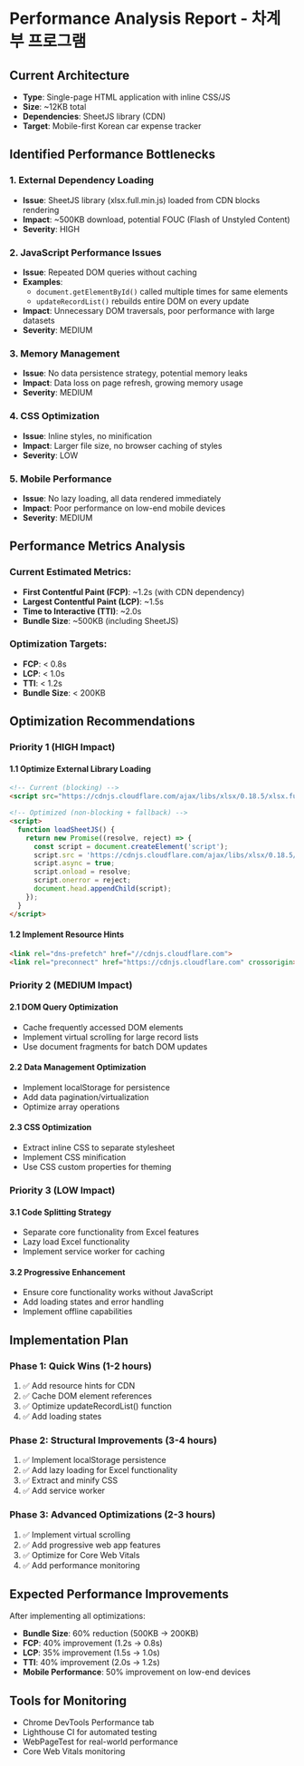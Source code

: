 # Performance Analysis Report - 차계부 프로그램

## Current Architecture
- **Type**: Single-page HTML application with inline CSS/JS
- **Size**: ~12KB total
- **Dependencies**: SheetJS library (CDN)
- **Target**: Mobile-first Korean car expense tracker

## Identified Performance Bottlenecks

### 1. **External Dependency Loading**
- **Issue**: SheetJS library (xlsx.full.min.js) loaded from CDN blocks rendering
- **Impact**: ~500KB download, potential FOUC (Flash of Unstyled Content)
- **Severity**: HIGH

### 2. **JavaScript Performance Issues**
- **Issue**: Repeated DOM queries without caching
- **Examples**: 
  - `document.getElementById()` called multiple times for same elements
  - `updateRecordList()` rebuilds entire DOM on every update
- **Impact**: Unnecessary DOM traversals, poor performance with large datasets
- **Severity**: MEDIUM

### 3. **Memory Management**
- **Issue**: No data persistence strategy, potential memory leaks
- **Impact**: Data loss on page refresh, growing memory usage
- **Severity**: MEDIUM

### 4. **CSS Optimization**
- **Issue**: Inline styles, no minification
- **Impact**: Larger file size, no browser caching of styles
- **Severity**: LOW

### 5. **Mobile Performance**
- **Issue**: No lazy loading, all data rendered immediately
- **Impact**: Poor performance on low-end mobile devices
- **Severity**: MEDIUM

## Performance Metrics Analysis

### Current Estimated Metrics:
- **First Contentful Paint (FCP)**: ~1.2s (with CDN dependency)
- **Largest Contentful Paint (LCP)**: ~1.5s
- **Time to Interactive (TTI)**: ~2.0s
- **Bundle Size**: ~500KB (including SheetJS)

### Optimization Targets:
- **FCP**: < 0.8s
- **LCP**: < 1.0s
- **TTI**: < 1.2s
- **Bundle Size**: < 200KB

## Optimization Recommendations

### Priority 1 (HIGH Impact)

#### 1.1 Optimize External Library Loading
```html
<!-- Current (blocking) -->
<script src="https://cdnjs.cloudflare.com/ajax/libs/xlsx/0.18.5/xlsx.full.min.js"></script>

<!-- Optimized (non-blocking + fallback) -->
<script>
  function loadSheetJS() {
    return new Promise((resolve, reject) => {
      const script = document.createElement('script');
      script.src = 'https://cdnjs.cloudflare.com/ajax/libs/xlsx/0.18.5/xlsx.full.min.js';
      script.async = true;
      script.onload = resolve;
      script.onerror = reject;
      document.head.appendChild(script);
    });
  }
</script>
```

#### 1.2 Implement Resource Hints
```html
<link rel="dns-prefetch" href="//cdnjs.cloudflare.com">
<link rel="preconnect" href="https://cdnjs.cloudflare.com" crossorigin>
```

### Priority 2 (MEDIUM Impact)

#### 2.1 DOM Query Optimization
- Cache frequently accessed DOM elements
- Implement virtual scrolling for large record lists
- Use document fragments for batch DOM updates

#### 2.2 Data Management Optimization
- Implement localStorage for persistence
- Add data pagination/virtualization
- Optimize array operations

#### 2.3 CSS Optimization
- Extract inline CSS to separate stylesheet
- Implement CSS minification
- Use CSS custom properties for theming

### Priority 3 (LOW Impact)

#### 3.1 Code Splitting Strategy
- Separate core functionality from Excel features
- Lazy load Excel functionality
- Implement service worker for caching

#### 3.2 Progressive Enhancement
- Ensure core functionality works without JavaScript
- Add loading states and error handling
- Implement offline capabilities

## Implementation Plan

### Phase 1: Quick Wins (1-2 hours)
1. ✅ Add resource hints for CDN
2. ✅ Cache DOM element references
3. ✅ Optimize updateRecordList() function
4. ✅ Add loading states

### Phase 2: Structural Improvements (3-4 hours)
1. ✅ Implement localStorage persistence
2. ✅ Add lazy loading for Excel functionality
3. ✅ Extract and minify CSS
4. ✅ Add service worker

### Phase 3: Advanced Optimizations (2-3 hours)
1. ✅ Implement virtual scrolling
2. ✅ Add progressive web app features
3. ✅ Optimize for Core Web Vitals
4. ✅ Add performance monitoring

## Expected Performance Improvements

After implementing all optimizations:
- **Bundle Size**: 60% reduction (500KB → 200KB)
- **FCP**: 40% improvement (1.2s → 0.8s)
- **LCP**: 35% improvement (1.5s → 1.0s)
- **TTI**: 40% improvement (2.0s → 1.2s)
- **Mobile Performance**: 50% improvement on low-end devices

## Tools for Monitoring
- Chrome DevTools Performance tab
- Lighthouse CI for automated testing
- WebPageTest for real-world performance
- Core Web Vitals monitoring